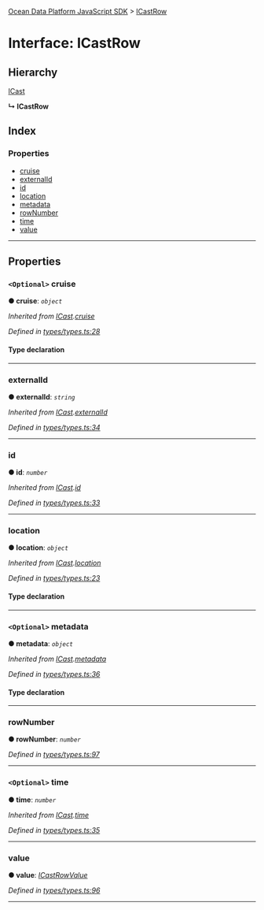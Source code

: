 [Ocean Data Platform JavaScript SDK](../README.md) > [ICastRow](../interfaces/icastrow.md)

# Interface: ICastRow

## Hierarchy

 [ICast](icast.md)

**↳ ICastRow**

## Index

### Properties

* [cruise](icastrow.md#cruise)
* [externalId](icastrow.md#externalid)
* [id](icastrow.md#id)
* [location](icastrow.md#location)
* [metadata](icastrow.md#metadata)
* [rowNumber](icastrow.md#rownumber)
* [time](icastrow.md#time)
* [value](icastrow.md#value)

---

## Properties

<a id="cruise"></a>

### `<Optional>` cruise

**● cruise**: *`object`*

*Inherited from [ICast](icast.md).[cruise](icast.md#cruise)*

*Defined in [types/types.ts:28](https://github.com/C4IROcean/ODP-sdk-js/blob/cbd469b/source/types/types.ts#L28)*

#### Type declaration

___
<a id="externalid"></a>

###  externalId

**● externalId**: *`string`*

*Inherited from [ICast](icast.md).[externalId](icast.md#externalid)*

*Defined in [types/types.ts:34](https://github.com/C4IROcean/ODP-sdk-js/blob/cbd469b/source/types/types.ts#L34)*

___
<a id="id"></a>

###  id

**● id**: *`number`*

*Inherited from [ICast](icast.md).[id](icast.md#id)*

*Defined in [types/types.ts:33](https://github.com/C4IROcean/ODP-sdk-js/blob/cbd469b/source/types/types.ts#L33)*

___
<a id="location"></a>

###  location

**● location**: *`object`*

*Inherited from [ICast](icast.md).[location](icast.md#location)*

*Defined in [types/types.ts:23](https://github.com/C4IROcean/ODP-sdk-js/blob/cbd469b/source/types/types.ts#L23)*

#### Type declaration

___
<a id="metadata"></a>

### `<Optional>` metadata

**● metadata**: *`object`*

*Inherited from [ICast](icast.md).[metadata](icast.md#metadata)*

*Defined in [types/types.ts:36](https://github.com/C4IROcean/ODP-sdk-js/blob/cbd469b/source/types/types.ts#L36)*

#### Type declaration

___
<a id="rownumber"></a>

###  rowNumber

**● rowNumber**: *`number`*

*Defined in [types/types.ts:97](https://github.com/C4IROcean/ODP-sdk-js/blob/cbd469b/source/types/types.ts#L97)*

___
<a id="time"></a>

### `<Optional>` time

**● time**: *`number`*

*Inherited from [ICast](icast.md).[time](icast.md#time)*

*Defined in [types/types.ts:35](https://github.com/C4IROcean/ODP-sdk-js/blob/cbd469b/source/types/types.ts#L35)*

___
<a id="value"></a>

###  value

**● value**: *[ICastRowValue](icastrowvalue.md)*

*Defined in [types/types.ts:96](https://github.com/C4IROcean/ODP-sdk-js/blob/cbd469b/source/types/types.ts#L96)*

___

